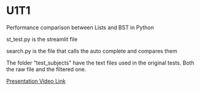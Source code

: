 # U1T1
Performance comparison between Lists and BST in Python

<p>st_test.py is the streamlit file</p>
<p>search.py is the file that calls the auto complete and compares them</p>
<p>The folder "test_subjects" have the text files used in the original tests. Both the raw file and the filtered one.</p>

<a href="https://www.loom.com/share/d5f4ae9160e341f8bd084ec60764cf6d?sid=12ad47e5-7294-4c00-a4f6-8a6495442d4f">Presentation Video Link</a>
